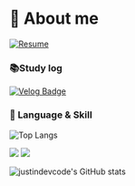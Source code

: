 # 👋 About me
[![Resume](https://img.shields.io/badge/notion-000000?style=for-the-badge&logo=notion&logoColor=white)](https://00msb.notion.site/ca99e68f5fcb4979acb0d34387aa2b25?pvs=4)

### 📚Study log
[![Velog Badge](https://img.shields.io/badge/velog-20C997?style=for-the-badge&logo=velog&logoColor=white)](https://velog.io/@witwint/series)
<br/>

 
### 💪 Language & Skill
![Top Langs](https://github-readme-stats.vercel.app/api/top-langs/?username=justindevcode&layout=compact)


<p>
<img src="https://img.shields.io/badge/Java-F7DF1E?style=for-the-badge&logo=Java&logoColor=white">
<img src="https://img.shields.io/badge/Spring-3178C6?style=for-the-badge&logo=Spring&logoColor=white">
</p>


![justindevcode's GitHub stats](https://github-readme-stats.vercel.app/api?username=justindevcode&show_icons=true&theme=radical)

